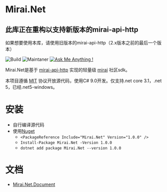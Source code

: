 # Mirai.Net

## 此库正在重构以支持新版本的mirai-api-http

如果想要使用本库，请使用旧版本的mirai-api-http（2.x版本之前的最后一个版本）

![Build](https://github.com/AHpxChina/Mirai.Net/actions/workflows/dotnet.yml/badge.svg?branch=master)
![Maintaner](https://img.shields.io/badge/maintainer-ahpxchina-blue)
[![Ask Me Anything !](https://img.shields.io/badge/Ask%20me-anything-1abc9c.svg)](https://jq.qq.com/?_wv=1027&k=Enlo0eiv)

Mirai.Net是基于
[mirai-api-http](https://github.com/project-mirai/mirai-api-http)
实现的轻量级
[mirai](https://github.com/mamoe/mirai)
社区sdk。

本项目遵循
[MIT](https://github.com/AHpxChina/Mirai.Net/blob/master/LICENSE)
协议开放源代码，使用C# 9.0开发。仅支持.net core 3.1，.net 5，已经.net5-windows。

# 安装

+ 自行编译源代码
+ 使用[Nuget](https://www.nuget.org/packages/Mirai.Net/1.0.0)
  + ```<PackageReference Include="Mirai.Net" Version="1.0.0" />```
  + ```Install-Package Mirai.Net -Version 1.0.0```
  + ```dotnet add package Mirai.Net --version 1.0.0```

# 文档

+ [Mirai.Net.Document](https://ahpxchina.github.io/Mirai.Net.Documents/)

